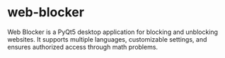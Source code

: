 # web-blocker
Web Blocker is a PyQt5 desktop application for blocking and unblocking websites. It supports multiple languages, customizable settings, and ensures authorized access through math problems.
